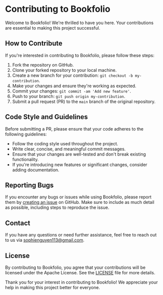 # Contributing to Bookfolio

Welcome to Bookfolio! We're thrilled to have you here. Your contributions are essential to making this project successful.

## How to Contribute

If you're interested in contributing to Bookfolio, please follow these steps:

1. Fork the repository on GitHub.
2. Clone your forked repository to your local machine.
3. Create a new branch for your contribution: `git checkout -b my-contribution`.
4. Make your changes and ensure they're working as expected.
5. Commit your changes: `git commit -am 'Add new feature'`.
6. Push to your branch: `git push origin my-contribution`.
7. Submit a pull request (PR) to the `main` branch of the original repository.

## Code Style and Guidelines

Before submitting a PR, please ensure that your code adheres to the following guidelines:

- Follow the coding style used throughout the project.
- Write clear, concise, and meaningful commit messages.
- Ensure that your changes are well-tested and don't break existing functionality.
- If you're introducing new features or significant changes, consider adding documentation.

## Reporting Bugs

If you encounter any bugs or issues while using Bookfolio, please report them by [creating an issue](https://github.com/SophieNguyen113/Bookfolio/issues) on GitHub. Make sure to include as much detail as possible, including steps to reproduce the issue.

## Contact

If you have any questions or need further assistance, feel free to reach out to us via sophienguyen113@gmail.com.

## License

By contributing to Bookfolio, you agree that your contributions will be licensed under the Apache License. See the [LICENSE](https://github.com/SophieNguyen113/Bookfolio/blob/main/LICENSE) file for more details.

Thank you for your interest in contributing to Bookfolio! We appreciate your help in making this project better for everyone.
